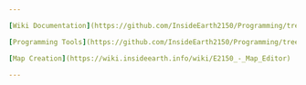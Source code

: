 ```yaml
---

[Wiki Documentation](https://github.com/InsideEarth2150/Programming/tree/main/Tools)

[Programming Tools](https://github.com/InsideEarth2150/Programming/tree/main/Tools)

[Map Creation](https://wiki.insideearth.info/wiki/E2150_-_Map_Editor)

---
```


